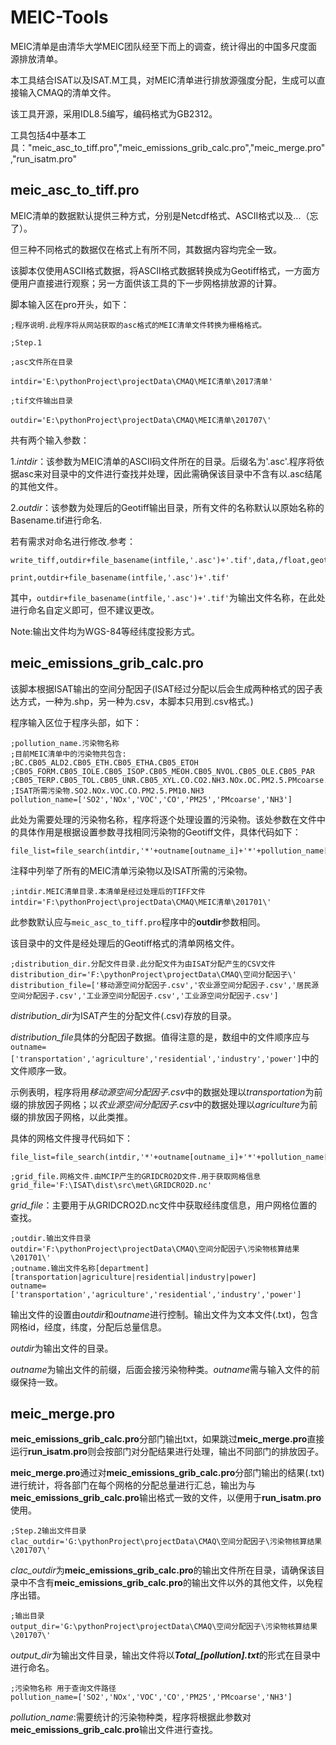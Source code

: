 # MEIC-Tools

MEIC清单是由清华大学MEIC团队经至下而上的调查，统计得出的中国多尺度面源排放清单。

本工具结合ISAT以及ISAT.M工具，对MEIC清单进行排放源强度分配，生成可以直接输入CMAQ的清单文件。

该工具开源，采用IDL8.5编写，编码格式为GB2312。

工具包括4中基本工具："meic_asc_to_tiff.pro","meic_emissions_grib_calc.pro","meic_merge.pro","run_isatm.pro"

## meic_asc_to_tiff.pro

MEIC清单的数据默认提供三种方式，分别是Netcdf格式、ASCII格式以及...（忘了）。

但三种不同格式的数据仅在格式上有所不同，其数据内容均完全一致。

该脚本仅使用ASCII格式数据，将ASCII格式数据转换成为Geotiff格式，一方面方便用户直接进行观察；另一方面供该工具的下一步网格排放源的计算。

脚本输入区在pro开头，如下：
```
;程序说明.此程序将从网站获取的asc格式的MEIC清单文件转换为栅格格式。

;Step.1

;asc文件所在目录

intdir='E:\pythonProject\projectData\CMAQ\MEIC清单\2017清单'

;tif文件输出目录

outdir='E:\pythonProject\projectData\CMAQ\MEIC清单\201707\'
```
共有两个输入参数：

1.*intdir*：该参数为MEIC清单的ASCII码文件所在的目录。后缀名为'.asc'.程序将依据asc来对目录中的文件进行查找并处理，因此需确保该目录中不含有以.asc结尾的其他文件。

2.*outdir*：该参数为处理后的Geotiff输出目录，所有文件的名称默认以原始名称的Basename.tif进行命名.

若有需求对命名进行修改.参考：
```
write_tiff,outdir+file_basename(intfile,'.asc')+'.tif',data,/float,geotiff=geo_info
     
print,outdir+file_basename(intfile,'.asc')+'.tif'
```
其中，`outdir+file_basename(intfile,'.asc')+'.tif'`为输出文件名称，在此处进行命名自定义即可，但不建议更改。

Note:输出文件均为WGS-84等经纬度投影方式。

## meic_emissions_grib_calc.pro

该脚本根据ISAT输出的空间分配因子(ISAT经过分配以后会生成两种格式的因子表达方式，一种为.shp，另一种为.csv，本脚本只用到.csv格式。)

程序输入区位于程序头部，如下：
```
;pollution_name.污染物名称
;目前MEIC清单中的污染物共包含:
;BC.CB05_ALD2.CB05_ETH.CB05_ETHA.CB05_ETOH
;CB05_FORM.CB05_IOLE.CB05_ISOP.CB05_MEOH.CB05_NVOL.CB05_OLE.CB05_PAR
;CB05_TERP.CB05_TOL.CB05_UNR.CB05_XYL.CO.CO2.NH3.NOx.OC.PM2.5.PMcoarse.SO2.VOC
;ISAT所需污染物.SO2.NOx.VOC.CO.PM2.5.PM10.NH3
pollution_name=['SO2','NOx','VOC','CO','PM25','PMcoarse','NH3']
```
此处为需要处理的污染物名称，程序将逐个处理设置的污染物。该处参数在文件中的具体作用是根据设置参数寻找相同污染物的Geotiff文件，具体代码如下：
```
file_list=file_search(intdir,'*'+outname[outname_i]+'*'+pollution_name[pollution_i]+'.tif',count=count)
```
注释中列举了所有的MEIC清单污染物以及ISAT所需的污染物。
```
;intdir.MEIC清单目录.本清单是经过处理后的TIFF文件
intdir='F:\pythonProject\projectData\CMAQ\MEIC清单\201701\'
```
此参数默认应与`meic_asc_to_tiff.pro`程序中的**outdir**参数相同。

该目录中的文件是经处理后的Geotiff格式的清单网格文件。
```
;distribution_dir.分配文件目录.此分配文件为由ISAT分配产生的CSV文件
distribution_dir='F:\pythonProject\projectData\CMAQ\空间分配因子\'
distribution_file=['移动源空间分配因子.csv','农业源空间分配因子.csv','居民源空间分配因子.csv','工业源空间分配因子.csv','工业源空间分配因子.csv']
```
*distribution_dir*为ISAT产生的分配文件(.csv)存放的目录。

*distribution_file*具体的分配因子数据。值得注意的是，数组中的文件顺序应与`outname=['transportation','agriculture','residential','industry','power']`中的文件顺序一致。

示例表明，程序将用*移动源空间分配因子.csv*中的数据处理以*transportation*为前缀的排放因子网格；以*农业源空间分配因子.csv*中的数据处理以*agriculture*为前缀的排放因子网格，以此类推。

具体的网格文件搜寻代码如下：
```
file_list=file_search(intdir,'*'+outname[outname_i]+'*'+pollution_name[pollution_i]+'.tif',count=count)
```

```
;grid_file.网格文件.由MCIP产生的GRIDCRO2D文件.用于获取网格信息
grid_file='F:\ISAT\dist\src\met\GRIDCRO2D.nc'
```
*grid_file*：主要用于从GRIDCRO2D.nc文件中获取经纬度信息，用户网格位置的查找。

```
;outdir.输出文件目录
outdir='F:\pythonProject\projectData\CMAQ\空间分配因子\污染物核算结果\201701\'
;outname.输出文件名称[department] [transportation|agriculture|residential|industry|power]
outname=['transportation','agriculture','residential','industry','power']
```

输出文件的设置由*outdir*和*outname*进行控制。输出文件为文本文件(.txt)，包含网格id，经度，纬度，分配后总量信息。

*outdir*为输出文件的目录。

*outname*为输出文件的前缀，后面会接污染物种类。*outname*需与输入文件的前缀保持一致。

## meic_merge.pro

**meic_emissions_grib_calc.pro**分部门输出txt，如果跳过**meic_merge.pro**直接运行**run_isatm.pro**则会按部门对分配结果进行处理，输出不同部门的排放因子。

**meic_merge.pro**通过对**meic_emissions_grib_calc.pro**分部门输出的结果(.txt)进行统计，将各部门在每个网格的分配总量进行汇总，输出为与**meic_emissions_grib_calc.pro**输出格式一致的文件，以便用于**run_isatm.pro**使用。

```
;Step.2输出文件目录
clac_outdir='G:\pythonProject\projectData\CMAQ\空间分配因子\污染物核算结果\201707\'
```
*clac_outdir*为**meic_emissions_grib_calc.pro**的输出文件所在目录，请确保该目录中不含有**meic_emissions_grib_calc.pro**的输出文件以外的其他文件，以免程序出错。
```
;输出目录
output_dir='G:\pythonProject\projectData\CMAQ\空间分配因子\污染物核算结果\201707\'
```
*output_dir*为输出文件目录，输出文件将以***Total_[pollution].txt***的形式在目录中进行命名。
```
;污染物名称 用于查询文件路径
pollution_name=['SO2','NOx','VOC','CO','PM25','PMcoarse','NH3']
```
*pollution_name*:需要统计的污染物种类，程序将根据此参数对**meic_emissions_grib_calc.pro**输出文件进行查找。
